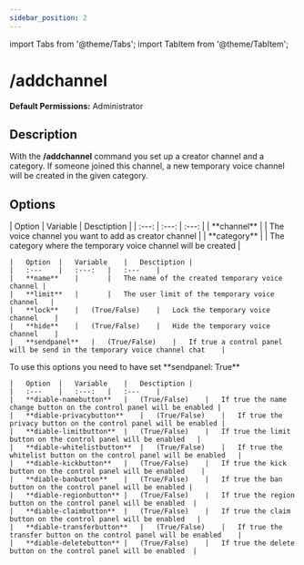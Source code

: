 ```yaml
---
sidebar_position: 2
---
```

import Tabs from '@theme/Tabs';
import TabItem from '@theme/TabItem';

# /addchannel
**Default Permissions:** Administrator

## Description
With the **/addchannel** command you set up a creator channel and a category. If someone joined this channel, a new temporary voice channel will be created in the given category.

## Options
<Tabs>
  <TabItem value="Required">
	|	Option	|	Variable	|	Desctiption	|
	|	:---:	|	:---:	|	:---:	|
	|	**channel**	|		|	The voice channel you want to add as creator channel	|
	|	**category**	|		|	The category where the temporary voice channel will be created	|
  </TabItem>
  <TabItem value="Optional">
  
	|	Option	|	Variable	|	Desctiption	|
	|	:---	|	:---:	|	:---	|
	|	**name**	|		|	The name of the created temporary voice channel	|
	|	**limit**	|		|	The user limit of the temporary voice channel	|
	|	**lock**	|	(True/False)	|	Lock the temporary voice channel	|
	|	**hide**	|	(True/False)	|	Hide the temporary voice channel	|
	|	**sendpanel**	|	(True/False)	|	If true a control panel will be send in the temporary voice channel chat	|

  </TabItem>
  <TabItem value="Sendpanel options">
  To use this options you need to have set **sendpanel: True**
  
	|	Option	|	Variable	|	Desctiption	|
	|	:---	|	:---:	|	:---	|
	|	**diable-namebutton**	|	(True/False)	|	If true the name change button on the control panel will be enabled	|
	|	**diable-privacybutton**	|	(True/False)	|	If true the privacy button on the control panel will be enabled	|
	|	**diable-limitbutton**	|	(True/False)	|	If true the limit button on the control panel will be enabled	|
	|	**diable-whitelistbutton**	|	(True/False)	|	If true the whitelist button on the control panel will be enabled	|
	|	**diable-kickbutton**	|	(True/False)	|	If true the kick button on the control panel will be enabled	|
	|	**diable-banbutton**	|	(True/False)	|	If true the ban button on the control panel will be enabled	|
	|	**diable-regionbutton**	|	(True/False)	|	If true the region button on the control panel will be enabled	|
	|	**diable-claimbutton**	|	(True/False)	|	If true the claim button on the control panel will be enabled	|
	|	**diable-transferbutton**	|	(True/False)	|	If true the transfer button on the control panel will be enabled	|
	|	**diable-deletebutton**	|	(True/False)	|	If true the delete button on the control panel will be enabled	|

  </TabItem>
</Tabs>
